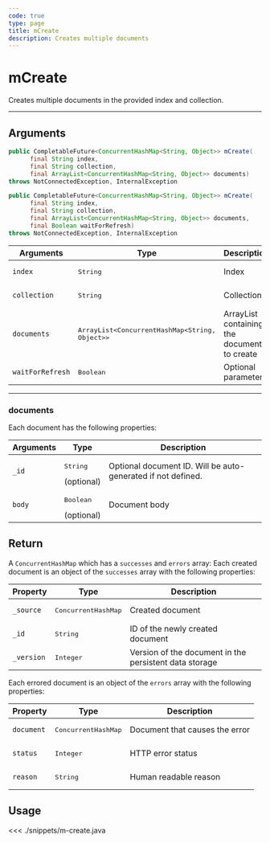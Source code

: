 ```yaml
---
code: true
type: page
title: mCreate
description: Creates multiple documents
---
```


# mCreate

Creates multiple documents in the provided index and collection.

---

## Arguments

```java
public CompletableFuture<ConcurrentHashMap<String, Object>> mCreate(
      final String index,
      final String collection,
      final ArrayList<ConcurrentHashMap<String, Object>> documents)
throws NotConnectedException, InternalException

public CompletableFuture<ConcurrentHashMap<String, Object>> mCreate(
      final String index,
      final String collection,
      final ArrayList<ConcurrentHashMap<String, Object>> documents,
      final Boolean waitForRefresh)
throws NotConnectedException, InternalException
```

| Arguments          | Type                                                    | Description                       |
| ------------------ | ------------------------------------------------------- | --------------------------------- |
| `index`            | <pre>String</pre>                                       | Index                             |
| `collection`       | <pre>String</pre>                                       | Collection                        |
| `documents`        | <pre>ArrayList<ConcurrentHashMap<String, Object>></pre> | ArrayList containing the documents to create |
| `waitForRefresh`   | <pre>Boolean</pre> | Optional parameters                |

---

### documents

Each document has the following properties:

| Arguments          | Type                                         | Description                       |
| ------------------ | -------------------------------------------- | --------------------------------- |
| `_id`              | <pre>String</pre> (optional)                 | Optional document ID. Will be auto-generated if not defined.             |
| `body`             | <pre>Boolean</pre> (optional)                | Document body |

## Return

A `ConcurrentHashMap` which has a `successes` and `errors` array:
Each created document is an object of the `successes` array with the following properties:

| Property     | Type                         | Description                      |
|------------- |----------------------------- |--------------------------------- |
| `_source`    | <pre>ConcurrentHashMap</pre> | Created document                 |
| `_id`        | <pre>String</pre>            | ID of the newly created document                       |
| `_version`   | <pre>Integer</pre>           | Version of the document in the persistent data storage |

Each errored document is an object of the `errors` array with the following properties:

| Property     | Type                         | Description                      |
|------------- |----------------------------- |--------------------------------- |
| `document`   | <pre>ConcurrentHashMap</pre> | Document that causes the error   |
| `status`     | <pre>Integer</pre>           | HTTP error status                |
| `reason`     | <pre>String</pre>            | Human readable reason |

## Usage

<<< ./snippets/m-create.java
